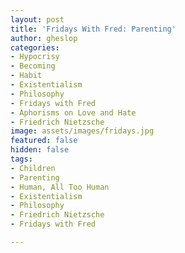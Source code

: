 ```yaml
---
layout: post
title: 'Fridays With Fred: Parenting'
author: gheslop
categories:
- Hypocrisy
- Becoming
- Habit
- Existentialism
- Philosophy
- Fridays with Fred
- Aphorisms on Love and Hate
- Friedrich Nietzsche
image: assets/images/fridays.jpg
featured: false
hidden: false
tags:
- Children
- Parenting
- Human, All Too Human
- Existentialism
- Philosophy
- Friedrich Nietzsche
- Fridays with Fred

---
```

